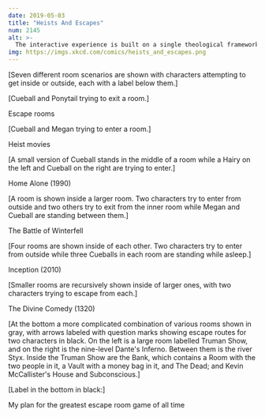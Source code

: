 ```yaml
---
date: 2019-05-03
title: "Heists And Escapes"
num: 2145
alt: >-
  The interactive experience is built on a single theological framework that unites Dante, George R. R. Martin, every major heist movie, and Erin Gloria Ryan's "Kevin is dead" Home Alone theory.
img: https://imgs.xkcd.com/comics/heists_and_escapes.png
---
```



[Seven different room scenarios are shown with characters attempting to get inside or outside, each with a label below them.]

[Cueball and Ponytail trying to exit a room.]

Escape rooms

[Cueball and Megan trying to enter a room.]

Heist movies

[A small version of Cueball stands in the middle of a room while a Hairy on the left and Cueball on the right are trying to enter.]

Home Alone (1990)

[A room is shown inside a larger room. Two characters try to enter from outside and two others try to exit from the inner room while Megan and Cueball are standing between them.]

The Battle of Winterfell

[Four rooms are shown inside of each other. Two characters try to enter from outside while three Cueballs in each room are standing while asleep.]

Inception (2010)

[Smaller rooms are recursively shown inside of larger ones, with two characters trying to escape from each.]

The Divine Comedy (1320)

[At the bottom a more complicated combination of various rooms shown in gray, with arrows labeled with question marks showing escape routes for two characters in black. On the left is a large room labelled Truman Show, and on the right is the nine-level Dante's Inferno. Between them is the river Styx. Inside the Truman Show are the Bank, which contains a Room with the two people in it, a Vault with a money bag in it, and The Dead; and Kevin McCallister's House and Subconscious.]

[Label in the bottom in black:]

My plan for the greatest escape room game of all time